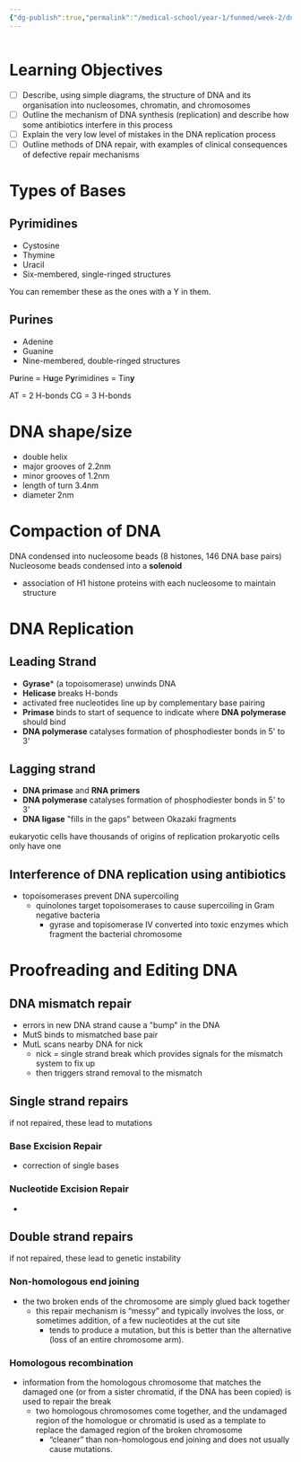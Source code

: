 ```yaml
---
{"dg-publish":true,"permalink":"/medical-school/year-1/funmed/week-2/dna-structure-and-replication/","tags":["funmed"]}
---
```


```table-of-contents
```
# Learning Objectives
- [ ] Describe, using simple diagrams, the structure of DNA and its organisation into nucleosomes, chromatin, and chromosomes
- [ ] Outline the mechanism of DNA synthesis (replication) and describe how some antibiotics interfere in this process
- [ ] Explain the very low level of mistakes in the DNA replication process
- [ ] Outline methods of DNA repair, with examples of clinical consequences of defective repair mechanisms
# Types of Bases
##  Pyrimidines
- Cystosine
- Thymine
- Uracil
- Six-membered, single-ringed structures

You can remember these as the ones with a Y in them.
## Purines
- Adenine
- Guanine
- Nine-membered, double-ringed structures

P**u**rine = H**u**ge
P**y**rimidines = Tin**y**

AT = 2 H-bonds
CG = 3 H-bonds

# DNA shape/size
- double helix
- major grooves of 2.2nm
- minor grooves of 1.2nm
- length of turn 3.4nm
- diameter 2nm

# Compaction of DNA
DNA condensed into nucleosome beads (8 histones, 146 DNA base pairs)
Nucleosome beads condensed into a **solenoid**
- association of H1 histone proteins with each nucleosome to maintain structure
# DNA Replication
##  Leading Strand
- **Gyrase*** (a topoisomerase) unwinds DNA
- **Helicase** breaks H-bonds
- activated free nucleotides line up by complementary base pairing
- **Primase** binds to start of sequence to indicate where **DNA polymerase** should bind
- **DNA polymerase** catalyses formation of phosphodiester bonds in 5' to 3'
## Lagging strand
- **DNA primase** and **RNA primers**
- **DNA polymerase** catalyses formation of phosphodiester bonds in 5' to 3'
- **DNA ligase** "fills in the gaps" between Okazaki fragments

eukaryotic cells have thousands of origins of replication
prokaryotic cells only have one

## Interference of DNA replication using antibiotics
- topoisomerases prevent DNA supercoiling
	- quinolones target topoisomerases to cause supercoiling in Gram negative bacteria
		- gyrase and topisomerase IV converted into toxic enzymes which fragment the bacterial chromosome

# Proofreading and Editing DNA
## DNA mismatch repair
- errors in new DNA strand cause a "bump" in the DNA
- MutS binds to mismatched base pair
- MutL scans nearby DNA for nick
	- nick = single strand break which provides signals for the mismatch system to fix up
	- then triggers strand removal to the mismatch
## Single strand repairs
if not repaired, these lead to mutations
### Base Excision Repair
- correction of single bases
### Nucleotide Excision Repair
- 


## Double strand repairs
if not repaired, these lead to genetic instability

### Non-homologous end joining
- the two broken ends of the chromosome are simply glued back together
	- this repair mechanism is “messy” and typically involves the loss, or sometimes addition, of a few nucleotides at the cut site
		- tends to produce a mutation, but this is better than the alternative (loss of an entire chromosome arm).
### Homologous recombination
- information from the homologous chromosome that matches the damaged one (or from a sister chromatid, if the DNA has been copied) is used to repair the break
	- two homologous chromosomes come together, and the undamaged region of the homologue or chromatid is used as a template to replace the damaged region of the broken chromosome
		- “cleaner” than non-homologous end joining and does not usually cause mutations.